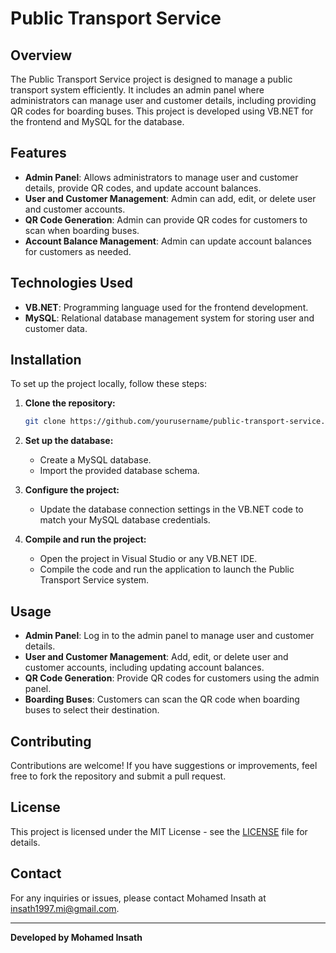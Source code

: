 # Public Transport Service

## Overview

The Public Transport Service project is designed to manage a public transport system efficiently. It includes an admin panel where administrators can manage user and customer details, including providing QR codes for boarding buses. This project is developed using VB.NET for the frontend and MySQL for the database.

## Features

- **Admin Panel**: Allows administrators to manage user and customer details, provide QR codes, and update account balances.
- **User and Customer Management**: Admin can add, edit, or delete user and customer accounts.
- **QR Code Generation**: Admin can provide QR codes for customers to scan when boarding buses.
- **Account Balance Management**: Admin can update account balances for customers as needed.

## Technologies Used

- **VB.NET**: Programming language used for the frontend development.
- **MySQL**: Relational database management system for storing user and customer data.

## Installation

To set up the project locally, follow these steps:

1. **Clone the repository:**
    ```bash
    git clone https://github.com/yourusername/public-transport-service.git
    ```

2. **Set up the database:**
   - Create a MySQL database.
   - Import the provided database schema.

3. **Configure the project:**
   - Update the database connection settings in the VB.NET code to match your MySQL database credentials.

4. **Compile and run the project:**
   - Open the project in Visual Studio or any VB.NET IDE.
   - Compile the code and run the application to launch the Public Transport Service system.

## Usage

- **Admin Panel**: Log in to the admin panel to manage user and customer details.
- **User and Customer Management**: Add, edit, or delete user and customer accounts, including updating account balances.
- **QR Code Generation**: Provide QR codes for customers using the admin panel.
- **Boarding Buses**: Customers can scan the QR code when boarding buses to select their destination.

## Contributing

Contributions are welcome! If you have suggestions or improvements, feel free to fork the repository and submit a pull request.

## License

This project is licensed under the MIT License - see the [LICENSE](LICENSE) file for details.

## Contact

For any inquiries or issues, please contact Mohamed Insath at [insath1997.mi@gmail.com](mailto:insath1997.mi@gmail.com).

---

**Developed by Mohamed Insath**
